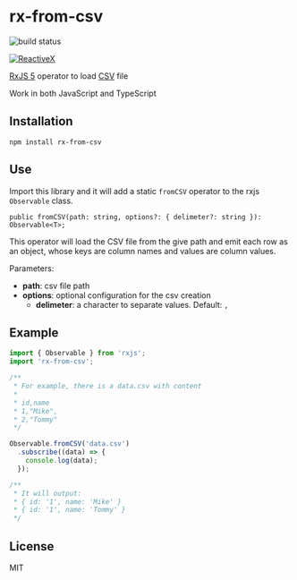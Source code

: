 # rx-from-csv

![build status](https://travis-ci.org/haoliangyu/rx-from-csv.svg?branch=master)

[![ReactiveX](http://reactivex.io/assets/Rx_Logo_S.png)](http://reactivex.io/)

[RxJS 5](http://reactivex.io/) operator to load [CSV](https://en.wikipedia.org/wiki/Comma-separated_values) file

Work in both JavaScript and TypeScript

## Installation

```
npm install rx-from-csv
```

## Use

Import this library and it will add a static `fromCSV` operator to the rxjs `Observable` class.

```
public fromCSV(path: string, options?: { delimeter?: string }): Observable<T>;
```

This operator will load the CSV file from the give path and emit each row as an object, whose keys are column names and values are column values.

Parameters:

  * **path**: csv file path
  * **options**: optional configuration for the csv creation
    * **delimeter**: a character to separate values. Default: `,`

## Example

``` javascript
import { Observable } from 'rxjs';
import 'rx-from-csv';

/**
 * For example, there is a data.csv with content
 *
 * id,name
 * 1,"Mike",
 * 2,"Tommy"
 */

Observable.fromCSV('data.csv')
  .subscribe((data) => {
    console.log(data);
  });

/**
 * It will output:
 * { id: '1', name: 'Mike' }
 * { id: '1', name: 'Tommy' }
 */
```

## License

MIT
